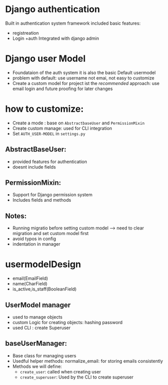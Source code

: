 # Django authentication
Built in authentication system 
framework included basic features:
+ registreation
+ Login
+auth
Integrated with django admin

# Django user Model
+ Foundataion of the auth system it is also the basic Default usermodel
+ problem with default: use username not emai, not easy to customize
+ Create a custom model for project ist the *recommended* approach: use email login and future proofing for later changes

# how to customize:
- Create a mode : base on `AbstractbaseUser` and `PermissionMixin`
- Create custom manage: used for CLI integration
- Set `AUTH_USER-MODEL` in `settings.py`

## AbstractBaseUser:
+ provided features for authentication
+ doesnt include fields

## PermissionMixin:
+ Support for Django permission system
+ Includes fields and methods

## Notes:
+ Running migratio before setting custom model --> need to clear migration and set custom model first
+ avoid typos in config 
+ indentation in manager 

# usermodelDesign
+ email(EmailField)
+ name(CharField)
+ is_active,is_staff(BooleanField)

## UserModel manager
+ used to manage objects
+ custom Logic for creating objects: hashing password
+ used CLI : create Superuser

## baseUserManager:
+ Base class for managing users
+ Usedful helper methods: normalize_email: for storing emails consistently
+ Methods we will define:
    - `create_user`: called when creating user
    - `create_superuser`: Used by the CLI to create superuser
    
